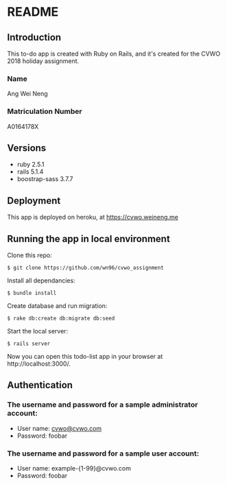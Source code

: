# README

## Introduction

This to-do app is created with Ruby on Rails, and it's created for the CVWO 2018 holiday assignment.

### Name

Ang Wei Neng

### Matriculation Number

A0164178X

## Versions

* ruby 2.5.1
* rails 5.1.4
* boostrap-sass 3.7.7

## Deployment

This app is deployed on heroku, at https://cvwo.weineng.me

## Running the app in local environment

Clone this repo:
```
$ git clone https://github.com/wn96/cvwo_assignment
```
Install all dependancies:
```
$ bundle install
```
Create database and run migration:
```
$ rake db:create db:migrate db:seed
```
Start the local server:
```
$ rails server
```
Now you can open this todo-list app in your browser at http://localhost:3000/.

## Authentication

### The username and password for a sample administrator account:

* User name: cvwo@cvwo.com
* Password: foobar

### The username and password for a sample user account:

* User name: example-{1-99}@cvwo.com
* Password: foobar

